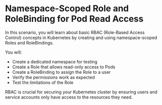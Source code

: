# Namespace-Scoped Role and RoleBinding for Pod Read Access

In this scenario, you will learn about basic RBAC (Role-Based Access Control) concepts in Kubernetes by creating and using namespace-scoped Roles and RoleBindings.

You will:
- Create a dedicated namespace for testing
- Create a Role that allows read-only access to Pods
- Create a RoleBinding to assign the Role to a user
- Verify the permissions work as expected
- Test the limitations of the Role

RBAC is crucial for securing your Kubernetes cluster by ensuring users and service accounts only have access to the resources they need.
